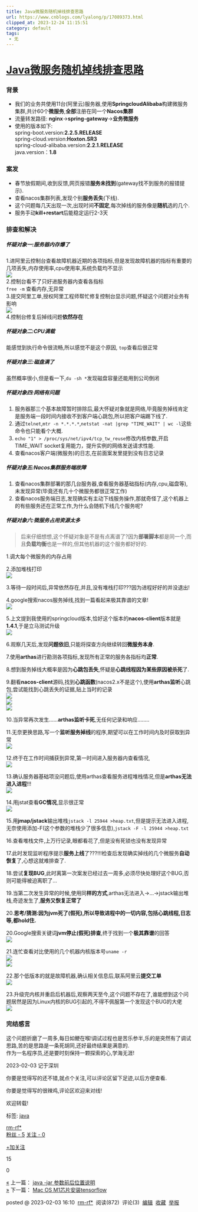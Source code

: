 ```yaml
---
title: Java微服务随机掉线排查思路
url: https://www.cnblogs.com/lyalong/p/17089373.html
clipped_at: 2023-12-24 11:15:51
category: default
tags: 
 - 无
---
```


# [Java微服务随机掉线排查思路](https://www.cnblogs.com/lyalong/p/17089373.html)

### 背景

*   我们的业务共使用11台(阿里云)服务器,使用**SpringcloudAlibaba**构建微服务集群,共计60个**微服务**,**全部**注册在同一个**Nacos集群**
*   流量转发路径: **nginx**\->**spring-gateway**\->**业务微服务**
*   使用的版本如下:  
    spring-boot.version:**2.2.5.RELEASE**  
    spring-cloud.version:**Hoxton.SR3**  
    spring-cloud-alibaba.version:**2.2.1.RELEASE**  
    java.version：**1.8**

### 案发

*   春节放假期间,收到反馈,网页报错**服务未找到**(gateway找不到服务的报错提示).
*   查看nacos集群列表,发现个别**服务丢失**(下线).
*   这个问题每几天出现一次,出现时间**不固定**,每次掉线的服务像是**随机**选的几个.
*   服务手动**kill+restart**后能稳定运行2-3天

### 排查和解决

##### 怀疑对象一:**服务器内存爆了**

1.进阿里云控制台查看故障机器近期的各项指标,但是发现故障机器的指标有重要的几项丢失,内存使用率,cpu使用率,系统负载均不显示  
![](assets/1703387751-baab42af05249df50df53bddfb7c0dd8.jpg)  
2.控制台看不了只好进服务器内查看各指标  
`free -m` 查看内存,无异常  
3.提交阿里工单,授权阿里工程师帮忙修复控制台显示问题,怀疑这个问题对业务有影响  
![](assets/1703387751-e206104bdcec1892a2f3194ae8054d9f.jpg)  
4.控制台修复后掉线问题**依然存在**

##### 怀疑对象二:**CPU满载**

能感觉到执行命令很流畅,所以感觉不是这个原因, `top`查看后很正常

##### 怀疑对象三:**磁盘满了**

虽然概率很小,但是看一下,`du -sh *`发现磁盘容量还能用到公司倒闭

##### 怀疑对象四:**网络有问题**

1.  服务器那三个基本故障暂时排除后,最大怀疑对象就是网络,毕竟服务掉线肯定是服务端一段时间内接收不到客户端心跳包,所以把客户端踢下线了.
2.  通过`telnet`,`mtr -n *.*.*.*`,`netstat -nat |grep "TIME_WAIT" | wc -l`这些命令也只能看个大概.
3.  `echo "1" > /proc/sys/net/ipv4/tcp_tw_reuse`修改内核参数,开启TIME\_WAIT socket复用能力，提升实例的网络发送请求性能.
4.  查看nacos客户端(微服务)的日志,在前面案发里提到没有日志记录

##### 怀疑对象五:**Nacos集群服务端故障**

1.  查看nacos集群部署的那几台服务器,查看服务器基础指标(内存,cpu,磁盘等),未发现异常(毕竟还有几十个微服务都很正常工作)
2.  查看nacos服务端日志,发现确实有主动下线服务操作,那就奇怪了,这个机器上的有些服务还在正常工作,为什么会随机下线几个服务呢?

##### 怀疑对象六:**微服务占用资源太多**

> 后来仔细想想,这个怀疑对象是不是有点离谱了?因为**部署脚本**都是同一个,而且**负载均衡**也是一样的,但其他机器的这个服务都好好的.

1.调大每个微服务的内存占用

2.添加堆栈打印  
![](assets/1703387751-76f2d5fd3dd4edfd9b06eb36cd72b185.jpg)

3.等待一段时间后,异常依然存在,并且,没有堆栈打印???因为进程好好的并没退出!

4.google搜索nacos服务掉线,找到一篇看起来极其靠谱的文章!  
![](assets/1703387751-1423e575fa42c4981f6f1121b4294203.jpg)

5.上文提到我使用的springcloud版本,恰好这个版本的**nacos-client**版本就是**1.4.1**,于是立马测试升级  
![](assets/1703387751-07d91d5d9ae73665693e93a6355025df.jpg)

6.观察几天后,发现**问题依旧**,只能将探查方向继续转回**微服务本身**.

7.使用**arthas**进行勘测各项指标,发现所有正常的服务各指标均**正常**.

8.想到服务掉线大概率是因为**心跳包丢失**,怀疑是**心跳线程因为某些原因被杀死**了.

9.翻看**nacos-client**源码,找到**心跳函数**(nacos2.x不是这个),使用**arthas监听**心跳包,尝试能找到心跳丢失的证据,贴上当时的记录  
![](assets/1703387751-7ceac14728f624d7218ab8ceef5af527.jpg)  
![](assets/1703387751-afba8c76a6132fb5516550e1515f35c6.jpg)  
![](assets/1703387751-7a45b993a593cd98bd5cbca6e8c7b7a0.jpg)

10.当异常再次发生......**arthas监听卡死**,无任何记录和响应........

11.无奈更换思路,写一个**监听服务掉线**的程序,期望可以在工作时间内及时获取到异常  
![](assets/1703387751-77b5c520418ab5a8ad9ae8523c6c79d4.jpg)

12.终于在工作时间捕获到异常,第一时间进入服务器内查看情况,  
![](assets/1703387751-d5a16f069acbdae3f709da7068c4d0f1.jpg)

13.确认服务器基础项没问题后,使用arthas查看服务进程堆栈情况,但是**arthas无法进入进程**!!!  
![](assets/1703387751-0628a7e060afd1415b556ec149bc5c42.jpg)

14.用jstat查看**GC情况**,显示很正常  
![](assets/1703387751-b8f70d679b8736619babf4078b42fbdb.jpg)

15.用**jmap/jstack**输出堆栈`jstack -l 25944 >heap.txt`,但是提示无法进入进程,无奈使用添加-F(这个参数的堆栈少了很多信息),`jstack -F -l 25944 >heap.txt`

16.查看堆栈文件,上万行记录,眼都看花了,但是没有死锁也没有发现异常

17.此时发现监听程序提示**服务上线**了???!!!检查后发现确实掉线的几个微服务**自动恢复**了,心想这就难排查了.

18.尝试**复现BUG**,此时离第一次案发已经过去一周多,必须尽快处理好这个BUG,否则可能得被迫离职了...

19.当第二次发生异常的时候,使用同**样的方式**,arthas无法进入->...->jstack输出堆栈,奇迹发生了,**服务又恢复正常了**

20.**思考/猜测:因为jvm死了(假死),所以导致进程中的一切内容,包括心跳线程,日志等,都hold住.**

20.Google搜索关键词**jvm停止(假死)排查**,终于找到一个**极其靠谱**的回答  
![](assets/1703387751-c5102ad3c60a05842418be107a1440c3.jpg)

21.连忙查看对比使用的几个机器内核版本号`uname -r`  
![](assets/1703387751-6bf961fe1295bd196749635caa217770.png)  
![](assets/1703387751-a9d2b9bbd1d2c7b1ff7bd1d664c53436.jpg)

22.那个低版本的就是故障机器,确认相关信息后,联系阿里云**提交工单**  
![](assets/1703387751-2c68cce9f4e51c0d15c21a2611821b65.jpg)

23.升级完内核并重启后机器后,观察两天至今,这个问题不存在了,谁能想到这个问题居然是因为Linux内核的BUG引起的,不得不佩服第一个发现这个BUG的大佬  
![](assets/1703387751-28c18027b0ea19b0245f4afc267f2178.jpg)

### 完结感言

这个问题折磨了一周多,每日如鲠在喉!调试过程也是苦乐参半,乐的是突然有了调试思路,苦的是思路是一条死胡同,还好最终结果是满意的.  
作为一名程序员,还是要时刻保持一颗探索的心,学海无涯!

2023-02-03 记于深圳

你要是觉得写的还不错,就点个关注,可以评论区留下足迹,以后方便查看.

你要是觉得写的很辣鸡,评论区欢迎来对线!

欢迎转载!

标签: [java](https://www.cnblogs.com/lyalong/tag/java/)

[](https://home.cnblogs.com/u/lyalong/)

[rm-rf\*](https://home.cnblogs.com/u/lyalong/)  
[粉丝 - 5](https://home.cnblogs.com/u/lyalong/followers/) [关注 - 0](https://home.cnblogs.com/u/lyalong/followees/)  

[+加关注](javascript:)

15

0

[«](https://www.cnblogs.com/lyalong/p/16996746.html) 上一篇： [java -jar 参数前后位置说明](https://www.cnblogs.com/lyalong/p/16996746.html "发布于 2022-12-21 17:29")  
[»](https://www.cnblogs.com/lyalong/p/17318347.html) 下一篇： [Mac OS M1芯片安装tensorflow](https://www.cnblogs.com/lyalong/p/17318347.html "发布于 2023-04-14 15:02")

posted @ 2023-02-03 16:10  [rm-rf\*](https://www.cnblogs.com/lyalong/)  阅读(872)  评论(3)  [编辑](https://i.cnblogs.com/EditPosts.aspx?postid=17089373)  [收藏](javascript:)  [举报](javascript:)